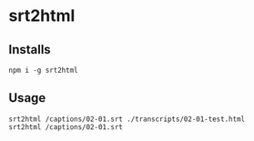 # srt2html

## Installs

```
npm i -g srt2html
```

## Usage

```
srt2html /captions/02-01.srt ./transcripts/02-01-test.html
srt2html /captions/02-01.srt
```